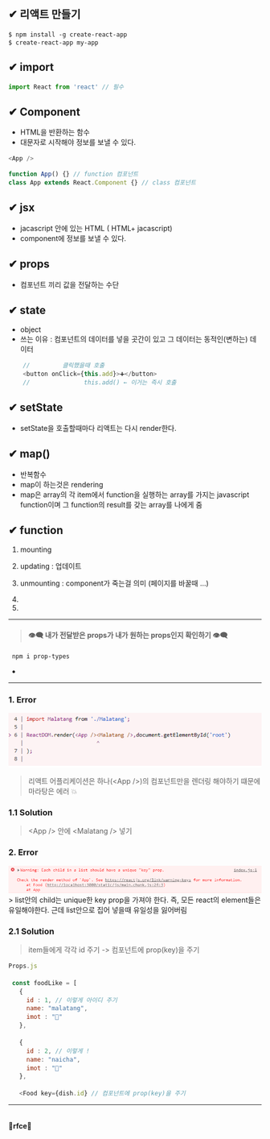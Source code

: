 
## ✔ 리액트 만들기
    $ npm install -g create-react-app
    $ create-react-app my-app


## ✔ import
```js
import React from 'react' // 필수
```


##  ✔ Component 
- HTML을 반환하는 함수
- 대문자로 시작해야 정보를 보낼 수 있다.  

```js
<App />
```
 ```js
function App() {} // function 컴포넌트
class App extends React.Component {} // class 컴포넌트
```

<!-- HTML과 javascript 사이의 조합을 jsx라 부른다.  -->
## ✔ jsx
- jacascript 안에 있는 HTML ( HTML+ jacascript)
- component에 정보를 보낼 수 있다.

## ✔ props 
- 컴포넌트 끼리 값을 전달하는 수단

## ✔ state
- object
- 쓰는 이유 : 컴포넌트의 데이터를 넣을 곳간이 있고 그 데이터는 동적인(변하는) 데이터 
```js
    //         클릭했을때 호출
    <button onClick={this.add}>➕</button>
    //               this.add() ← 이거는 즉시 호출
```

## ✔ setState
- setState을 호출할때마다 리액트는 다시 render한다.


## ✔ map()
- 반복함수 
- map이 하는것은 rendering
- map은 array의 각 item에서 function을 실행하는 array를 가지는 
javascript function이며 그 function의 result를 갖는 array를 나에게 줌 


## ✔ function
1. mounting 
2. updating : 업데이트
3. unmounting : component가 죽는걸 의미 (페이지를 바꿀때 ...)
4. 

4.
___




> ####  👁‍🗨 내가 전달받은 props가 내가 원하는 props인지 확인하기 👁‍🗨
     npm i prop-types 
- 
___



### 1. Error

<img src='./src/Failed1.png'>

> 리액트 어플리케이션은 하나(&lt;App /&gt;)의 컴포넌트만을 렌더링 해야하기 떄문에 마라탕은 에러 💥


### 1.1 Solution

> &lt;App /&gt; 안에 &lt;Malatang /&gt; 넣기 

### 2. Error
<img src='./src/Failed2.png'>
> list안의 child는 unique한 key prop을 가져야 한다. 
즉, 모든 react의 element들은 유일해야한다.
근데 list안으로 집어 넣을때 유일성을 잃어버림 

### 2.1 Solution
> item들에게 각각 id 주기 -> 컴포넌트에 prop(key)을 주기  

    
```js
Props.js

 const foodLike = [
   {
     id : 1, // 이렇게 아이디 주기 
     name: "malatang",
     imot : "🥣"
   },

   {
     id : 2, // 이렇게 !
     name: "naicha",
     imot : "🧃"
   },

   <Food key={dish.id} // 컴포넌트에 prop(key)을 주기  
```
___


######
🍓**rfce**🍓

